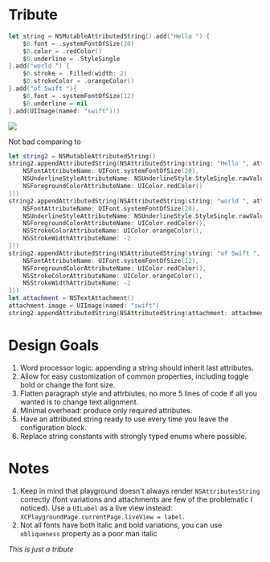 # Tribute

```swift
let string = NSMutableAttributedString().add("Hello ") {
    $0.font = .systemFontOfSize(20)
    $0.color = .redColor()
    $0.underline = .StyleSingle
}.add("world ") {
    $0.stroke = .Filled(width: 2)
    $0.strokeColor = .orangeColor()
}.add("of Swift "){
    $0.font = .systemFontOfSize(12)
    $0.underline = nil
}.add(UIImage(named: "swift")!)
```

![](https://raw.githubusercontent.com/zats/Tribute/master/docs/attributed-string.png)

Not bad comparing to

```swift
let string2 = NSMutableAttributedString()
string2.appendAttributedString(NSAttributedString(string: "Hello ", attributes: [
    NSFontAttributeName: UIFont.systemFontOfSize(20),
    NSUnderlineStyleAttributeName: NSUnderlineStyle.StyleSingle.rawValue,
    NSForegroundColorAttributeName: UIColor.redColor()
]))
string2.appendAttributedString(NSAttributedString(string: "world ", attributes: [
    NSFontAttributeName: UIFont.systemFontOfSize(20),
    NSUnderlineStyleAttributeName: NSUnderlineStyle.StyleSingle.rawValue,
    NSForegroundColorAttributeName: UIColor.redColor(),
    NSStrokeColorAttributeName: UIColor.orangeColor(),
    NSStrokeWidthAttributeName: -2
]))
string2.appendAttributedString(NSAttributedString(string: "of Swift ", attributes: [
    NSFontAttributeName: UIFont.systemFontOfSize(12),
    NSForegroundColorAttributeName: UIColor.redColor(),
    NSStrokeColorAttributeName: UIColor.orangeColor(),
    NSStrokeWidthAttributeName: -2
]))
let attachment = NSTextAttachment()
attachment.image = UIImage(named: "swift")
string2.appendAttributedString(NSAttributedString(attachment: attachment))
```

# Design Goals

1. Word processor logic: appending a string should inherit last attributes.
1. Allow for easy customization of common properties, including toggle bold or change the font size.
1. Flatten paragraph style and attrbiutes, no more 5 lines of code if all you wanted is to change text alignment.
1. Minimal overhead: produce only required attributes.
1. Have an attributed string ready to use every time you leave the configuration block.
1. Replace string constants with strongly typed enums where possible.

# Notes

1. Keep in mind that playground doesn't always render `NSAttributesString` correctly (font variations and attachments are few of the problematic I noticed). Use a `UILabel` as a live view instead: `XCPlaygroundPage.currentPage.liveView = label`.
2. Not all fonts have both italic and bold variations, you can use `obliqueness` property as a poor man italic



*This is just a tribute*
